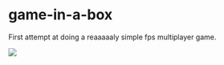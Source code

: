 game-in-a-box
=============

First attempt at doing a reaaaaaly simple fps multiplayer game.

<a href="https://travis-ci.org/JodiTheTigger/game-in-a-box"><img src="https://travis-ci.org/JodiTheTigger/game-in-a-box.png"></a>

